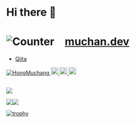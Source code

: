 # Hi there 👋


# ![Counter](https://profile-counter.glitch.me/HongMuchang/count.svg)　<a href='https://muchan.dev' target="_blank">muchan.dev</a>

* <p><a href="https://github.com/HongMuchang/HongMuchang/">Qiita</a></p>

<div>
  <a href="https://github.com/HongMuchang/HongMuchang/">
    <img src="https://komarev.com/ghpvc/?username=HongMuchang" alt="HongMuchang" />
  </a>
  <a href="https://twitter.com/HongMuchan">
    <img height="20" src="https://img.shields.io/twitter/follow/HongMuchan?label=Twitter&logo=twitter&style=flat" />
  </a>
  <a href="https://github.com/HongMuchang">
    <img height="20" src="https://img.shields.io/github/followers/HongMuchang?label=follow&logo=github&style=flat" />
  </a>
  <a href="http://qiita.com/HongMuchan">
    <img height="20" src="https://qiita-badge.apiapi.app/s/HongMuchan/posts.svg" />
  </a>
</div>

</br>

![](https://github-profile-summary-cards.vercel.app/api/cards/profile-details?username=HongMuchang&theme=solarized)

![](https://github-profile-summary-cards.vercel.app/api/cards/most-commit-language?username=HongMuchang&theme=dracula)![](https://github-profile-summary-cards.vercel.app/api/cards/repos-per-language?username=HongMuchang&theme=dracula)

[![trophy](https://github-profile-trophy.vercel.app/?username=HongMuchang&theme=radical)](https://github.com/HongMuchang/github-profile-trophy)
